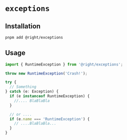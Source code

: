 # `exceptions`

## Installation

```bash
pnpm add @right/exceptions
```

## Usage

```typescript
import { RuntimeException } from '@right/exceptions';

throw new RuntimeException('Crash!');

try {
  // Something
} catch (e: Exception) {
  if (e instanceof RuntimeException) {
    //.... BlaBlaBla
  }

  // or ....
  if (e.name === 'RuntimeException') {
    // ....BlaBlaBla...
  }
}
```

